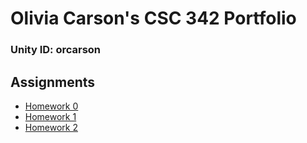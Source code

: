 # Olivia Carson's CSC 342 Portfolio
### Unity ID: orcarson
## Assignments
- [Homework 0](https://github.ncsu.edu/engr-csc342/csc342-2024Spring-orcarson/blob/68e631a4cc4b9208f2d71900e01c5b28f4ac0017/Homework0/README.md)
- [Homework 1](https://github.ncsu.edu/engr-csc342/csc342-2024Spring-orcarson/blob/5b2b673e3a2b0964cf9bb196109581c4135edf8f/Homework1/README.md)
- [Homework 2](https://github.ncsu.edu/engr-csc342/csc342-2024Spring-orcarson/blob/c57f29d120e4b0f3bedc0360ffb699c3af38a69a/Homework2/README.md)

